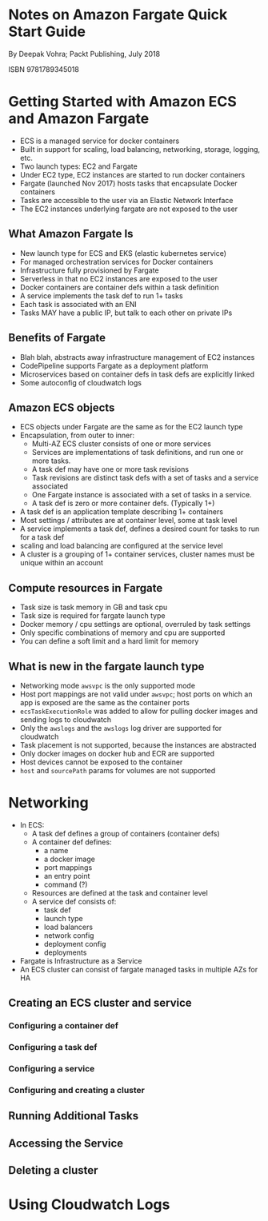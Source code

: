 # Notes on Amazon Fargate Quick Start Guide

By Deepak Vohra; Packt Publishing, July 2018

ISBN 9781789345018

# Getting Started with Amazon ECS and Amazon Fargate

* ECS is a managed service for docker containers
* Built in support for scaling, load balancing, networking, storage, logging, etc.
* Two launch types: EC2 and Fargate
* Under EC2 type, EC2 instances are started to run docker containers
* Fargate (launched Nov 2017) hosts tasks that encapsulate Docker containers
* Tasks are accessible to the user via an Elastic Network Interface
* The EC2 instances underlying fargate are not exposed to the user

## What Amazon Fargate Is

* New launch type for ECS and EKS (elastic kubernetes service)
* For managed orchestration services for Docker containers
* Infrastructure fully provisioned by Fargate
* Serverless in that no EC2 instances are exposed to the user
* Docker containers are container defs within a task definition
* A service implements the task def to run 1+ tasks
* Each task is associated with an ENI
* Tasks MAY have a public IP, but talk to each other on private IPs

## Benefits of Fargate

* Blah blah, abstracts away infrastructure management of EC2 instances
* CodePipeline supports Fargate as a deployment platform
* Microservices based on container defs in task defs are explicitly linked
* Some autoconfig of cloudwatch logs

## Amazon ECS objects

* ECS objects under Fargate are the same as for the EC2 launch type
* Encapsulation, from outer to inner:
    * Multi-AZ ECS cluster consists of one or more services
    * Services are implementations of task definitions, and run one or more tasks.
    * A task def may have one or more task revisions
    * Task revisions are distinct task defs with a set of tasks and a service associated
    * One Fargate instance is associated with a set of tasks in a service.
    * A task def is zero or more container defs. (Typically 1+)
* A task def is an application template describing 1+ containers
* Most settings / attributes are at container level, some at task level
* A service implements a task def, defines a desired count for tasks to run for a task def
* scaling and load balancing are configured at the service level
* A cluster is a grouping of 1+ container services, cluster names must be unique within an account

## Compute resources in Fargate

* Task size is task memory in GB and task cpu
* Task size is required for fargate launch type
* Docker memory / cpu settings are optional, overruled by task settings
* Only specific combinations of memory and cpu are supported
* You can define a soft limit and a hard limit for memory

## What is new in the fargate launch type

* Networking mode `awsvpc` is the only supported mode
* Host port mappings are not valid under `awsvpc`; host ports on which an app is exposed are the same as the container ports
* `ecsTaskExecutionRole` was added to allow for pulling docker images and sending logs to cloudwatch
* Only the `awslogs` and the `awslogs` log driver are supported for cloudwatch
* Task placement is not supported, because the instances are abstracted
* Only docker images on docker hub and ECR are supported
* Host devices cannot be exposed to the container
* `host` and `sourcePath` params for volumes are not supported

# Networking

* In ECS:
    * A task def defines a group of containers (container defs)
    * A container def defines:
        * a name
        * a docker image
        * port mappings
        * an entry point
        * command (?)
    * Resources are defined at the task and container level
    * A service def consists of:
        * task def
        * launch type
        * load balancers
        * network config
        * deployment config
        * deployments
* Fargate is Infrastructure as a Service
* An ECS cluster can consist of fargate managed tasks in multiple AZs for HA

## Creating an ECS cluster and service

### Configuring a container def

### Configuring a task def

### Configuring a service

### Configuring and creating a cluster

## Running Additional Tasks

## Accessing the Service

## Deleting a cluster

# Using Cloudwatch Logs
